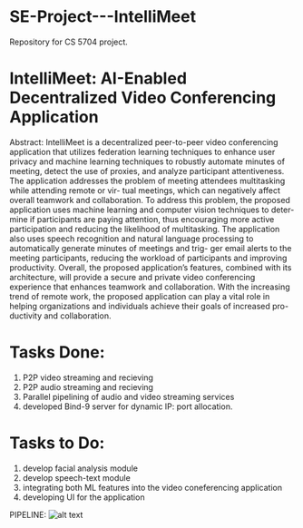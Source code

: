 # SE-Project---IntelliMeet
Repository for CS 5704 project.

# IntelliMeet: AI-Enabled Decentralized Video Conferencing Application

Abstract: IntelliMeet is a decentralized peer-to-peer video conferencing application that utilizes federation learning techniques to enhance user privacy and machine learning techniques to robustly automate minutes of meeting, detect the use of proxies, and analyze participant attentiveness. The application addresses the problem of meeting attendees multitasking while attending remote or vir- tual meetings, which can negatively affect overall teamwork and collaboration. To address this problem, the proposed application uses machine learning and computer vision techniques to deter- mine if participants are paying attention, thus encouraging more active participation and reducing the likelihood of multitasking. The application also uses speech recognition and natural language processing to automatically generate minutes of meetings and trig- ger email alerts to the meeting participants, reducing the workload of participants and improving productivity. Overall, the proposed application’s features, combined with its architecture, will provide a secure and private video conferencing experience that enhances teamwork and collaboration. With the increasing trend of remote work, the proposed application can play a vital role in helping organizations and individuals achieve their goals of increased pro- ductivity and collaboration.

# Tasks Done:
1) P2P video streaming and recieving
2) P2P audio streaming and recieving
3) Parallel pipelining of audio and video streaming services
4) developed Bind-9 server for dynamic IP: port allocation.

# Tasks to Do:
1) develop facial analysis module
2) develop speech-text module
3) integrating both ML features into the video coneferencing application
4) developing UI for the application

PIPELINE:
![alt text](https://github.com/niknarra/SE-Project---IntelliMeet/blob/main/diagrams/pipeline.png)
